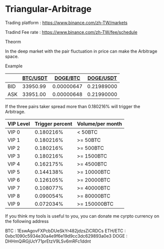 # Triangular-Arbitrage

Trading platform : https://www.binance.com/zh-TW/markets

Tradind Fee rate : https://www.binance.com/zh-TW/fee/schedule

Theorm

In the deep market with the pair fluctuation in price can make the Arbitrage space.

Example 

|     | [BTC/USDT](https://www.binance.com/zh-TW/trade/BTC_USDT?type=spot)| [DOGE/BTC](https://www.binance.com/zh-TW/trade/DOGE_BTC?type=spot) | [DOGE/USDT](https://www.binance.com/zh-TW/trade/DOGE_USDT?type=spot) |
| --- | --- | --- | --- |
| BID | 33950.99 | 0.00000647 | 0.21989000 |
| ASK | 33951.00 | 0.00000648 | 0.21990000 |

If the three pairs taker spread more than 0.180216% will trigger the Arbitrage.

| VIP Level | Trigger percent | Volume/per month |
| - | - | - |
| VIP 0 | 0.180216% | < 50BTC |
| VIP 1 | 0.180216% | >= 50BTC |
| VIP 2 | 0.180216% | >= 500BTC |
| VIP 3 | 0.180216% | >= 1500BTC |
| VIP 4 | 0.162175% | >= 4500BTC |
| VIP 5 | 0.144138% | >= 10000BTC |
| VIP 6 | 0.126105% | >= 20000BTC |
| VIP 7 | 0.108077% | >= 40000BTC |
| VIP 8 | 0.090054% | >= 80000BTC |
| VIP 9 | 0.072034% | >= 150000BTC |

If you think my tools is useful to you, you can donate me cyrpto currency on the following address

BTC : 1EswAgovFXPcbDUeSkYr482jdzsZiCRDCs
ETH/ETC : 0xbc1090c5934e30a4e9f6e19d9cc3dc629893a0e3
DOGE : DHHmQiRGjUcY71prEtzV9LSv6mRFc1ddnt
